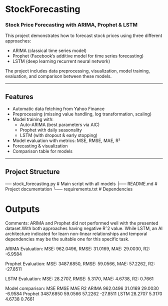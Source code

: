 # StockForecasting

### Stock Price Forecasting with ARIMA, Prophet & LSTM ###

This project demonstrates how to forecast stock prices using three different approaches:
- ARIMA (classical time series model)
- Prophet (Facebook’s additive model for time series forecasting)
- LSTM (deep learning recurrent neural network)

The project includes  data preprocessing, visualization, model training, evaluation, and comparison between these models.

---

## Features
- Automatic data fetching from Yahoo Finance
- Preprocessing (missing value handling, log transformation, scaling)
- Model training with:
  - Auto-ARIMA (best parameters via AIC)
  - Prophet with daily seasonality
  - LSTM (with dropout & early stopping)
- Model evaluation with metrics: MSE, RMSE, MAE, R²
- Forecasting & visualization
- Comparison table for models

---

##  Project Structure
── stock_forecasting.py # Main script with all models
├── README.md # Project documentation
└── requirements.txt # Dependencies


# Outputs


Comments: ARIMA and Prophet did not performed well with the presented dataset.With both approaches having negative Rˆ2 value. While LSTM, an AI architecture indicated for learn non-linear relationships and temporal dependencies may be the suitable one for this specific task.

ARIMA Evaluation:
MSE: 962.0496, RMSE: 31.0169, MAE: 29.0030, R2: -6.9584

Prophet Evaluation:
MSE: 3487.6850, RMSE: 59.0566, MAE: 57.2262, R2: -27.8511

LSTM Evaluation:
MSE: 28.2707, RMSE: 5.3170, MAE: 4.6738, R2: 0.7661

Model comparison:
               MSE     RMSE      MAE       R2
ARIMA     962.0496  31.0169  29.0030  -6.9584
Prophet  3487.6850  59.0566  57.2262 -27.8511
LSTM       28.2707   5.3170   4.6738   0.7661
